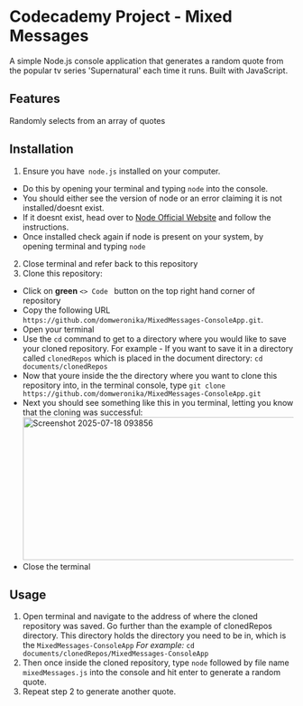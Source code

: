 # Codecademy Project - Mixed Messages

A simple Node.js console application that generates a random quote from the popular tv series 'Supernatural' each time it runs. Built with JavaScript.

## Features
Randomly selects from an array of quotes
  
## Installation

1. Ensure you have``` node.js``` installed on your computer.
  - Do this by opening your terminal and typing ```node``` into the console.
  - You should either see the version of node or an error claiming it is not installed/doesnt exist.
  - If it doesnt exist, head over to [Node Official Website](www.nodejs.org/download) and follow the instructions.
  - Once installed check again if node is present on your system, by opening terminal and typing ```node```
2. Close terminal and refer back to this repository   
3. Clone this repository:   
  - Click on **green** ```<> Code ``` button on the top right hand corner of repository
  - Copy the following URL ```https://github.com/domweronika/MixedMessages-ConsoleApp.git```.
  - Open your terminal
  -  Use the ```cd``` command to get to a directory where you would like to save your cloned repository.
       For example - If you want to save it in a directory called ```clonedRepos``` which is placed in the document directory:
       ```cd documents/clonedRepos```
  -  Now that youre inside the the directory where you want to clone this repository into, in the terminal console, type
       ```git clone https://github.com/domweronika/MixedMessages-ConsoleApp.git```
  - Next you should see something like this in you terminal, letting you know that the cloning was successful:
       <img width="1403" height="253" alt="Screenshot 2025-07-18 093856" src="https://github.com/user-attachments/assets/fbe22a77-919b-492f-b163-753218a92e8c" />
 - Close the terminal

## Usage
1. Open terminal and navigate to the address of where the cloned repository was saved. Go further than the example of clonedRepos directory. This directory holds the directory you need to be in, which is the ```MixedMessages-ConsoleApp```
    *For example:* ```cd documents/clonedRepos/MixedMessages-ConsoleApp```
2. Then once inside the cloned repository, type ```node``` followed by file name ```mixedMessages.js``` into the console and hit enter to generate a random quote.
3. Repeat step 2 to generate another quote.
